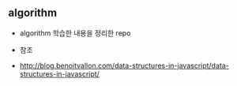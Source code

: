 ## algorithm
- algorithm 학습한 내용을 정리한 repo 



- 참조
 - http://blog.benoitvallon.com/data-structures-in-javascript/data-structures-in-javascript/